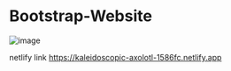 # Bootstrap-Website
![image](https://user-images.githubusercontent.com/96006620/171048471-704391b3-af55-4ad1-8ed3-49b8ff2a9d6f.png)

netlify link
https://kaleidoscopic-axolotl-1586fc.netlify.app

